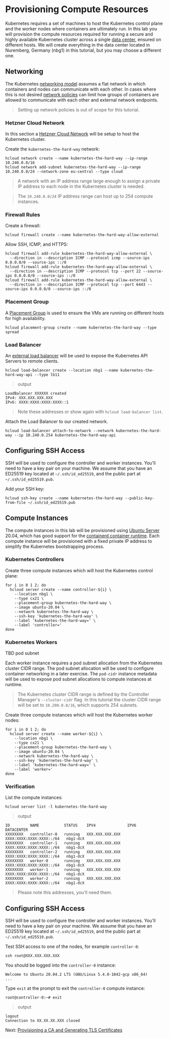 # Provisioning Compute Resources

Kubernetes requires a set of machines to host the Kubernetes control plane and the worker nodes where containers are ultimately run. In this lab you will provision the compute resources required for running a secure and highly available Kubernetes cluster across a single [data center](https://docs.hetzner.com/general/others/data-centers-and-connection/), ensured on different hosts. We will create everything in the data center located in Nuremberg, Germany (nbg1) in this tutorial, but you may choose a different one.

## Networking

The Kubernetes [networking model](https://kubernetes.io/docs/concepts/cluster-administration/networking/#kubernetes-model) assumes a flat network in which containers and nodes can communicate with each other. In cases where this is not desired [network policies](https://kubernetes.io/docs/concepts/services-networking/network-policies/) can limit how groups of containers are allowed to communicate with each other and external network endpoints.

> Setting up network policies is out of scope for this tutorial.

### Hetzner Cloud Network

In this section a [Hetzner Cloud Network](https://docs.hetzner.com/cloud/networks/getting-started/creating-a-network) will be setup to host the Kubernetes cluster.

Create the `kubernetes-the-hard-way` network:

```
hcloud network create --name kubernetes-the-hard-way --ip-range 10.240.0.0/16
hcloud network add-subnet kubernetes-the-hard-way --ip-range 10.240.0.0/24 --network-zone eu-central --type cloud
```

> A network with an IP address range large enough to assign a private IP address to each node in the Kubernetes cluster is needed.

> The `10.240.0.0/24` IP address range can host up to 254 compute instances.

### Firewall Rules

Create a firewall:

```
hcloud firewall create --name kubernetes-the-hard-way-allow-external
```

Allow SSH, ICMP, and HTTPS:

```
hcloud firewall add-rule kubernetes-the-hard-way-allow-external \
  --direction in --description ICMP --protocol icmp --source-ips 0.0.0.0/0 --source-ips ::/0
hcloud firewall add-rule kubernetes-the-hard-way-allow-external \
  --direction in --description ICMP --protocol tcp --port 22 --source-ips 0.0.0.0/0 --source-ips ::/0
hcloud firewall add-rule kubernetes-the-hard-way-allow-external \
  --direction in --description ICMP --protocol tcp --port 6443 --source-ips 0.0.0.0/0 --source-ips ::/0
```

### Placement Group

A [Placement Group](https://docs.hetzner.com/cloud/placement-groups/overview) is used to ensure the VMs are running on different hosts for high availability.

```
hcloud placement-group create --name kubernetes-the-hard-way --type spread
```

### Load Balancer

An [external load balancer](https://www.hetzner.com/cloud/load-balancer) will be used to expose the Kubernetes API Servers to remote clients.

```
hcloud load-balancer create --location nbg1 --name kubernetes-the-hard-way-api --type lb11
```

> output

```
LoadBalancer XXXXXX created
IPv4: XXX.XXX.XXX.XXX
IPv6: XXXX:XXXX:XXXX:XXXX::1
```

> Note these addresses or show again with `hcloud load-balancer list`.

Attach the Load Balancer to our created network.

```
hcloud load-balancer attach-to-network --network kubernetes-the-hard-way --ip 10.240.0.254 kubernetes-the-hard-way-api
```

## Configuring SSH Access

SSH will be used to configure the controller and worker instances. You'll need to have a key pair on your machine. We assume that you have an ED25519 key located at `~/.ssh/id_ed25519`, and the public part at `~/.ssh/id_ed25519.pub`.

Add your SSH key:

```
hcloud ssh-key create --name kubernetes-the-hard-way --public-key-from-file ~/.ssh/id_ed25519.pub
```

## Compute Instances

The compute instances in this lab will be provisioned using [Ubuntu Server](https://www.ubuntu.com/server) 20.04, which has good support for the [containerd container runtime](https://github.com/containerd/containerd). Each compute instance will be provisioned with a fixed private IP address to simplify the Kubernetes bootstrapping process.

### Kubernetes Controllers

Create three compute instances which will host the Kubernetes control plane:

```
for i in 0 1 2; do
  hcloud server create --name controller-${i} \
    --location nbg1 \
    --type cx21 \
    --placement-group kubernetes-the-hard-way \
    --image ubuntu-20.04 \
    --network kubernetes-the-hard-way \
    --ssh-key 'kubernetes-the-hard-way' \
    --label 'kubernetes-the-hard-way=' \
    --label 'controller='
done
```

### Kubernetes Workers

TBD pod subnet

Each worker instance requires a pod subnet allocation from the Kubernetes cluster CIDR range. The pod subnet allocation will be used to configure container networking in a later exercise. The `pod-cidr` instance metadata will be used to expose pod subnet allocations to compute instances at runtime.

> The Kubernetes cluster CIDR range is defined by the Controller Manager's `--cluster-cidr` flag. In this tutorial the cluster CIDR range will be set to `10.200.0.0/16`, which supports 254 subnets.

Create three compute instances which will host the Kubernetes worker nodes:

```
for i in 0 1 2; do
  hcloud server create --name worker-${i} \
    --location nbg1 \
    --type cx21 \
    --placement-group kubernetes-the-hard-way \
    --image ubuntu-20.04 \
    --network kubernetes-the-hard-way \
    --ssh-key 'kubernetes-the-hard-way' \
    --label 'kubernetes-the-hard-way=' \
    --label 'worker='
done
```

### Verification

List the compute instances:

```
hcloud server list -l kubernetes-the-hard-way
```

> output

```
ID         NAME           STATUS    IPV4              IPV6                       DATACENTER
XXXXXXXX   controller-0   running   XXX.XXX.XXX.XXX   XXXX:XXXX:XXXX:XXXX::/64   nbg1-dcX
XXXXXXXX   controller-1   running   XXX.XXX.XXX.XXX   XXXX:XXXX:XXXX:XXXX::/64   nbg1-dcX
XXXXXXXX   controller-2   running   XXX.XXX.XXX.XXX   XXXX:XXXX:XXXX:XXXX::/64   nbg1-dcX
XXXXXXXX   worker-0       running   XXX.XXX.XXX.XXX   XXXX:XXXX:XXXX:XXXX::/64   nbg1-dcX
XXXXXXXX   worker-1       running   XXX.XXX.XXX.XXX   XXXX:XXXX:XXXX:XXXX::/64   nbg1-dcX
XXXXXXXX   worker-2       running   XXX.XXX.XXX.XXX   XXXX:XXXX:XXXX:XXXX::/64   nbg1-dcX
```

> Please note this addresses, you'll need them.

## Configuring SSH Access

SSH will be used to configure the controller and worker instances. You'll need to have a key pair on your machine. We assume that you have an ED25519 key located at `~/.ssh/id_ed25519`, and the public part at `~/.ssh/id_ed25519.pub`.

Test SSH access to one of the nodes, for example `controller-0`:

```
ssh root@XXX.XXX.XXX.XXX
```

You should be logged into the `controller-0` instance:

```
Welcome to Ubuntu 20.04.2 LTS (GNU/Linux 5.4.0-1042-gcp x86_64)
...
```

Type `exit` at the prompt to exit the `controller-0` compute instance:

```
root@controller-0:~# exit
```

> output

```
logout
Connection to XX.XX.XX.XXX closed
```

Next: [Provisioning a CA and Generating TLS Certificates](04-certificate-authority.md)
